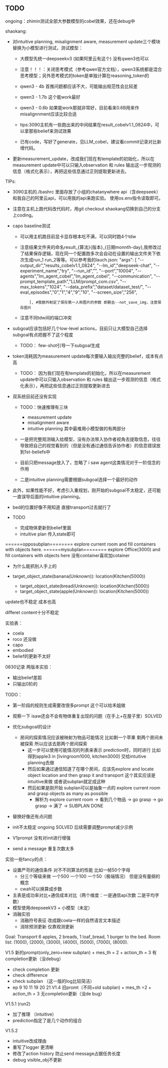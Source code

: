 ## TODO

ongoing：zhimin测试全部大参数模型的cobel效果，还在debug中

shaokang:
- 对intuitive planning, misalignment aware, measurement update三个模块替换为小模型进行测试，测试模型：
  - 大模型先统一deepseekv3 (如果阿里云有这个) 没有qwen3也可以
  - 注意！！！：关闭思考模式（参考qwen官方文档），qwen3系统都是混合思考模型；另外思考模式的token是单独计算在reasoning_token的
  - qwen3 - 4b 首推问题都应该不大，可能输出规范性会比较差
  - qwen3 - 1.7b 这个能work最好
  - qwen3 - 0.6b 如果能work那就非常好，目前看来0.6B用来作misalignnment应该比较合适
  - tips:3090主机有一些跑出来的中间结果在result_cobelv1.1_0824中，可以拿那些belief来测试效果

  - 已有code，写好了generate，见LLM_cobel，建议看commit记录对比新增代码。

- 更新measurement_update，改成我们现在有template的初始化，所以在measurement update中可以只输入observation 和 rules 输出这一步观测的信息（格式化表示），再把这些信息通过正则提取更新进去。


TIPs:
- 3090主机的./bashrc 里面存放了小组的chatanywhere api（含deepseek）和我自己的阿里云api，可以用我的api来跑实验。 使用os.env指令读取即可。
- 注意在主机上跑代码改代码时，用git checkout shaokang切换到自己的分支上coding。

- capo baseline测试
  - 可以用主机跑目前显卡显存根本吃不满，可以同时跑4个tdw
  - 注意结果文件夹的命名result_{算法}{版本}_{日期monnth-day},我修改过了结果保存逻辑，现在同一个配置跑多次会自动在设置的输出文件夹下依次生成run_1 run_2等等。可以参考我的lauch.json:
  "args": [
                "--output_dir","results_cobelv1.1_0824",
                "--lm_id","deepseek-chat",
                "--experiment_name","try",
                "--run_id","",
                "--port","10004",
                "--agents","lm_agent_cobel","lm_agent_cobel",
                "--communication",
                "--prompt_template_path","LLM/prompt_com.csv",
                "--max_tokens","1024",
                "--data_prefix","dataset/dataset_test/",
                "--eval_episodes","0","1","4","9","10",
                "--screen_size","256",
                
            ], #我额外制定了保存第一人称图片的参数 即删去--not_save_img，注意保存图片
  - 注意不同tdw间的端口冲突




- subgoal应该包括好几个low-level actions，目前只让大模型自己选择subgoal有点把握不了这个程度
  - TODO： few-shot引导一下subgoal生成
- token消耗因为measurement update每次要输入输出完整的belief，成本有点高
  - TODO： 因为我们现在有template的初始化，所以在measurement update中可以只输入observation 和 rules 输出这一步观测的信息（格式化表示），再把这些信息通过正则提取更新进去
- 双系统目前还没有实现
  - TODO：快速推理有三块
    - measurement update
    - misalignment aware
    - intuitive planning
  其中最难用小模型做的有两部分
  - 一是把完整观测输入给模型，没有办法带入协作者视角去提取信息，往往导致把自己的视觉看到的（但是没有通过通信告诉协作者）的信息错误放到1st-beliefs中
  - 目前只把message放入了，忽略了 i saw agent这类情况对于一阶信念的作用

  - 二是intuitive planning需要根据subgoal选择一个最好的动作


- 此外，如果性能不好，考虑引入重规划，刚开始的subgoal不太稳定，还可能一直误导后面的intuitive planning。



- bed的位置好像不用知道 直接transport过去就行了

- TODO
  - 完成物体更新到belief里面
  - intuitive plan 传入state即可

======opposubplan======== explore current room and fill containers with objects here.
======mysubplan======== explore Office(3000) and fill containers with objects here
没有container喜欢加cotainer
- 为什么能抓别人手上的


- target_object_state(banana(Unknown)): location(Kitchen(5000))
    - target_object_state(bread(Unknown)): location(Kitchen(5000))
    - target_object_state(apple(Unknown)): location(Kitchen(5000))


update也不稳定 成本也高



differet content十分不稳定



实验表：
- coela
- roco 还没做
- capo
- embodied
- belief的更新不太好


0830记录
两版本实验：
- 输出belief差距
- 只输出0阶的

TODO：
- 第一阶段的规则生成需要改很多prompt 这个可以给禾姐做
- 观察一下 isaw还会不会有物体重复出现的问题（在手上+在屋子里）SOLVED
- 优化subgoal的设计 
  - 房间的探索情况应该被映射为物品可能情况 比如剩一个苹果 剩两个房间未被探索 所以应该去那两个房间探索
    - 这一步可以使用可能情况的列表来表示 prediction时，同时进行 比如得到apple3 in [livingroom1000, kitchen3000] 交给intuitive planning去做
    - 然后如果通过通信知道了在哪个房间，应该先explore and locate object location and then grasp it and transport 这个其实应该是intuitive来做 或者说subplan就定成这种
    - 然后如果是刚开始 subplan可以是抽象一点的 explore current room and grasp objects as many as possible
      - 解析为 explore current room -> 看到几个物品 -> go grasp -> go grasp -> 满了 -> SUBPLAN DONE

- 替换好像还有点问题
- init不太稳定 ongoing SOLVED 后续需要调整prompt减少示例
- V1prompt 没有对init进行增强
- send a message 重复次数太多


实验一些fancy的点：
- 设置严苛的通信条件 对不不同算法的性能 比如一帧50个字母
  - 分三个等级来做 一个500 一个100 一个50（极端情况） 但是没有量纲的概念
  - cwah可以换算成步数
- 主表是成功率对比+通信成本对比（两个维度：一是通信api次数 二是平均字数）
- 模型使用deepseekV3 + 小模型（未定）
- 消融实验
  - 消融符号表征 改成跟coela一样的自然语言文本描述
  - 消除预测更新 仅靠观测更新

Goal:
Transport 6 apples, 2 breads, 1 loaf_bread, 1 burger to the bed.
Room list:
<Office> (1000), <Livingroom> (2000), <Livingroom> (3000), <Office> (4000), <Kitchen> (5000), <Livingroom> (7000), <Bedroom> (8000). 

V1.5 新的prompt(only_zero+new subplan) + mes_th = 2 + action_th = 3 有completion更新（没debug）
  - check completion 更新
  - check difference
  - check subplan （这一版的log比较简洁）
  - ep 9 10 11 19 20 21
V1.4 旧promt（不同+old subplan) + mes_th =2 + action_th = 3 无completion更新（没de bug）

V1.5.1 (run2)
  - 加了推理 （intuitive）
  - prediction指定了是几个动作的组合
  
V1.5.2 
  - intuitive改成理由
  - 重写了logger 更清晰
  - 修改了action history 防止send message占据任务长度
  - debug visible_obj不更新